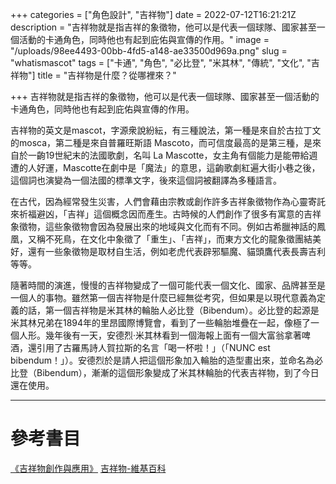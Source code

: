 +++
categories = ["角色設計", "吉祥物"]
date = 2022-07-12T16:21:21Z
description = "吉祥物就是指吉祥的象徵物，他可以是代表一個球隊、國家甚至一個活動的卡通角色，同時他也有起到庇佑與宣傳的作用。"
image = "/uploads/98ee4493-00bb-4fd5-a148-ae33500d969a.png"
slug = "whatismascot"
tags = ["卡通", "角色", "必比登", "米其林", "傳統", "文化", "吉祥物"]
title = "吉祥物是什麼？從哪裡來？"

+++
吉祥物就是指吉祥的象徵物，他可以是代表一個球隊、國家甚至一個活動的卡通角色，同時他也有起到庇佑與宣傳的作用。

吉祥物的英文是mascot，字源衆說紛紜，有三種說法，第一種是來自於古拉丁文的mosca，第二種是來自普羅旺斯語 Mascoto，而可信度最高的是第三種，是來自於一齣19世紀末的法國歌劇，名叫 La Mascotte，女主角有個能力是能帶給週遭的人好運，Mascotte在劇中是「魔法」的意思，這齣歌劇紅遍大街小巷之後，這個詞也演變為一個法國的標準文字，後來這個詞被翻譯為多種語言。

在古代，因為經常發生災害，人們會藉由宗教或創作許多吉祥象徵物作為心靈寄託來祈福避凶，「吉祥」這個概念因而產生。古時候的人們創作了很多有寓意的吉祥象徵物，這些象徵物會因為發展出來的地域與文化而有不同。例如古希臘神話的鳳凰，又稱不死鳥，在文化中象徵了「重生」、「吉祥」，而東方文化的龍象徵團結美好，還有一些象徵物是取材自生活，例如老虎代表辟邪驅魔、貓頭鷹代表長壽吉利等等。

隨著時間的演進，慢慢的吉祥物變成了一個可能代表一個文化、國家、品牌甚至是一個人的事物。雖然第一個吉祥物是什麼已經無從考究，但如果是以現代意義為定義的話，第一個吉祥物是米其林的輪胎人必比登（Bibendum）。必比登的起源是米其林兄弟在1894年的里昂國際博覽會，看到了一些輪胎堆疊在一起，像極了一個人形。幾年後有一天，安德烈·米其林看到一個海報上面有一個大富翁拿著啤酒，還引用了古羅馬詩人賀拉斯的名言「喝一杯啦！」（「NUNC est bibendum！」）。安德烈於是請人把這個形象加入輪胎的造型畫出來，並命名為必比登（Bibendum），漸漸的這個形象變成了米其林輪胎的代表吉祥物，到了今日還在使用。


*****



# 參考書目 
[《吉祥物創作與應用》](https://easyfun.biz/2xrg2?uid1=mascot)
[吉祥物-維基百科](https://zh.wikipedia.org/zh-tw/吉祥物)